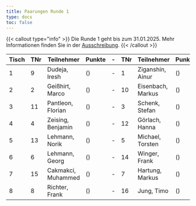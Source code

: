 ```yaml
---
title: Paarungen Runde 1
type: docs
toc: false
---
```


{{< callout type="info" >}}
  Die Runde 1 geht bis zum 31.01.2025. Mehr Informationen finden Sie in der [Ausschreibung](../../ausschreibung).
{{< /callout >}}

| Tisch | TNr | Teilnehmer         | Punkte | - | TNr | Teilnehmer         | Punkte | Ergebnis |
|-------|-----|--------------------|--------|---|-----|--------------------|--------|----------|
| 1     | 9   | Dudeja, Iresh      | ()     | - | 1   | Ziganshin, Ainur   | ()     | -        |
| 2     | 2   | Geißhirt, Marco    | ()     | - | 10  | Eisenbach, Markus  | ()     | -        |
| 3     | 11  | Pantleon, Florian  | ()     | - | 3   | Schenk, Stefan     | ()     | -        |
| 4     | 4   | Zeising, Benjamin  | ()     | - | 12  | Görlach, Hanna     | ()     | -        |
| 5     | 13  | Lehmann, Norik     | ()     | - | 5   | Michael, Torsten   | ()     | -        |
| 6     | 6   | Lehmann, Georg     | ()     | - | 14  | Winger, Frank      | ()     | -        |
| 7     | 15  | Cakmakci, Muhammed | ()     | - | 7   | Hartung, Markus    | ()     | -        |
| 8     | 8   | Richter, Frank     | ()     | - | 16  | Jung, Timo         | ()     | -        |
